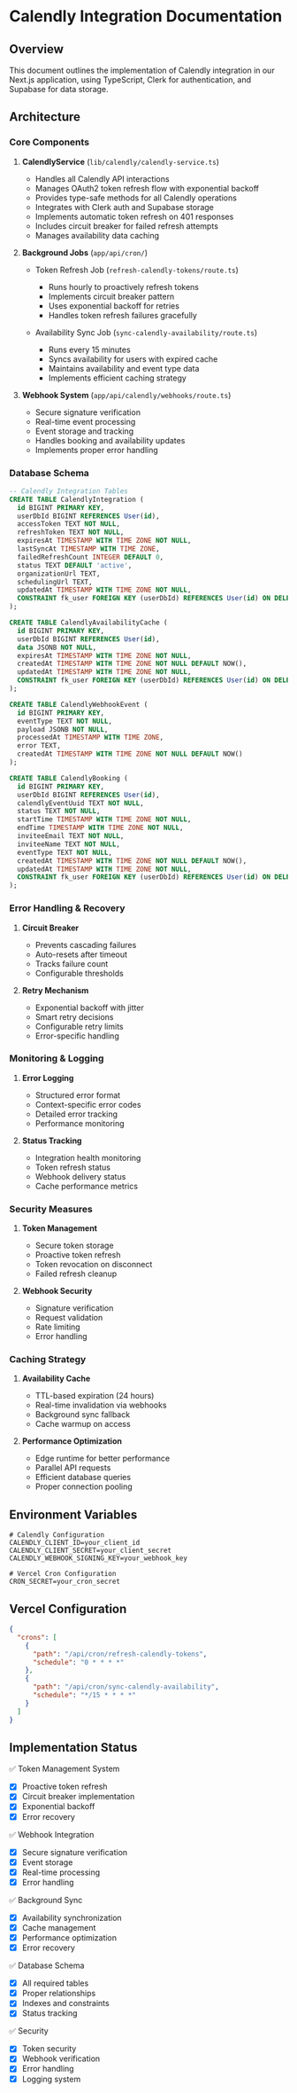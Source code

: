 # Calendly Integration Documentation

## Overview
This document outlines the implementation of Calendly integration in our Next.js application, using TypeScript, Clerk for authentication, and Supabase for data storage.

## Architecture

### Core Components

1. **CalendlyService** (`lib/calendly/calendly-service.ts`)
   - Handles all Calendly API interactions
   - Manages OAuth2 token refresh flow with exponential backoff
   - Provides type-safe methods for all Calendly operations
   - Integrates with Clerk auth and Supabase storage
   - Implements automatic token refresh on 401 responses
   - Includes circuit breaker for failed refresh attempts
   - Manages availability data caching

2. **Background Jobs** (`app/api/cron/`)
   - Token Refresh Job (`refresh-calendly-tokens/route.ts`)
     - Runs hourly to proactively refresh tokens
     - Implements circuit breaker pattern
     - Uses exponential backoff for retries
     - Handles token refresh failures gracefully
   
   - Availability Sync Job (`sync-calendly-availability/route.ts`)
     - Runs every 15 minutes
     - Syncs availability for users with expired cache
     - Maintains availability and event type data
     - Implements efficient caching strategy

3. **Webhook System** (`app/api/calendly/webhooks/route.ts`)
   - Secure signature verification
   - Real-time event processing
   - Event storage and tracking
   - Handles booking and availability updates
   - Implements proper error handling

### Database Schema

```sql
-- Calendly Integration Tables
CREATE TABLE CalendlyIntegration (
  id BIGINT PRIMARY KEY,
  userDbId BIGINT REFERENCES User(id),
  accessToken TEXT NOT NULL,
  refreshToken TEXT NOT NULL,
  expiresAt TIMESTAMP WITH TIME ZONE NOT NULL,
  lastSyncAt TIMESTAMP WITH TIME ZONE,
  failedRefreshCount INTEGER DEFAULT 0,
  status TEXT DEFAULT 'active',
  organizationUrl TEXT,
  schedulingUrl TEXT,
  updatedAt TIMESTAMP WITH TIME ZONE NOT NULL,
  CONSTRAINT fk_user FOREIGN KEY (userDbId) REFERENCES User(id) ON DELETE CASCADE
);

CREATE TABLE CalendlyAvailabilityCache (
  id BIGINT PRIMARY KEY,
  userDbId BIGINT REFERENCES User(id),
  data JSONB NOT NULL,
  expiresAt TIMESTAMP WITH TIME ZONE NOT NULL,
  createdAt TIMESTAMP WITH TIME ZONE NOT NULL DEFAULT NOW(),
  updatedAt TIMESTAMP WITH TIME ZONE NOT NULL,
  CONSTRAINT fk_user FOREIGN KEY (userDbId) REFERENCES User(id) ON DELETE CASCADE
);

CREATE TABLE CalendlyWebhookEvent (
  id BIGINT PRIMARY KEY,
  eventType TEXT NOT NULL,
  payload JSONB NOT NULL,
  processedAt TIMESTAMP WITH TIME ZONE,
  error TEXT,
  createdAt TIMESTAMP WITH TIME ZONE NOT NULL DEFAULT NOW()
);

CREATE TABLE CalendlyBooking (
  id BIGINT PRIMARY KEY,
  userDbId BIGINT REFERENCES User(id),
  calendlyEventUuid TEXT NOT NULL,
  status TEXT NOT NULL,
  startTime TIMESTAMP WITH TIME ZONE NOT NULL,
  endTime TIMESTAMP WITH TIME ZONE NOT NULL,
  inviteeEmail TEXT NOT NULL,
  inviteeName TEXT NOT NULL,
  eventType TEXT NOT NULL,
  createdAt TIMESTAMP WITH TIME ZONE NOT NULL DEFAULT NOW(),
  updatedAt TIMESTAMP WITH TIME ZONE NOT NULL,
  CONSTRAINT fk_user FOREIGN KEY (userDbId) REFERENCES User(id) ON DELETE CASCADE
);
```

### Error Handling & Recovery

1. **Circuit Breaker**
   - Prevents cascading failures
   - Auto-resets after timeout
   - Tracks failure count
   - Configurable thresholds

2. **Retry Mechanism**
   - Exponential backoff with jitter
   - Smart retry decisions
   - Configurable retry limits
   - Error-specific handling

### Monitoring & Logging

1. **Error Logging**
   - Structured error format
   - Context-specific error codes
   - Detailed error tracking
   - Performance monitoring

2. **Status Tracking**
   - Integration health monitoring
   - Token refresh status
   - Webhook delivery status
   - Cache performance metrics

### Security Measures

1. **Token Management**
   - Secure token storage
   - Proactive token refresh
   - Token revocation on disconnect
   - Failed refresh cleanup

2. **Webhook Security**
   - Signature verification
   - Request validation
   - Rate limiting
   - Error handling

### Caching Strategy

1. **Availability Cache**
   - TTL-based expiration (24 hours)
   - Real-time invalidation via webhooks
   - Background sync fallback
   - Cache warmup on access

2. **Performance Optimization**
   - Edge runtime for better performance
   - Parallel API requests
   - Efficient database queries
   - Proper connection pooling

## Environment Variables

```env
# Calendly Configuration
CALENDLY_CLIENT_ID=your_client_id
CALENDLY_CLIENT_SECRET=your_client_secret
CALENDLY_WEBHOOK_SIGNING_KEY=your_webhook_key

# Vercel Cron Configuration
CRON_SECRET=your_cron_secret
```

## Vercel Configuration

```json
{
  "crons": [
    {
      "path": "/api/cron/refresh-calendly-tokens",
      "schedule": "0 * * * *"
    },
    {
      "path": "/api/cron/sync-calendly-availability",
      "schedule": "*/15 * * * *"
    }
  ]
}
```

## Implementation Status

✅ Token Management System
- [x] Proactive token refresh
- [x] Circuit breaker implementation
- [x] Exponential backoff
- [x] Error recovery

✅ Webhook Integration
- [x] Secure signature verification
- [x] Event storage
- [x] Real-time processing
- [x] Error handling

✅ Background Sync
- [x] Availability synchronization
- [x] Cache management
- [x] Performance optimization
- [x] Error recovery

✅ Database Schema
- [x] All required tables
- [x] Proper relationships
- [x] Indexes and constraints
- [x] Status tracking

✅ Security
- [x] Token security
- [x] Webhook verification
- [x] Error handling
- [x] Logging system 
